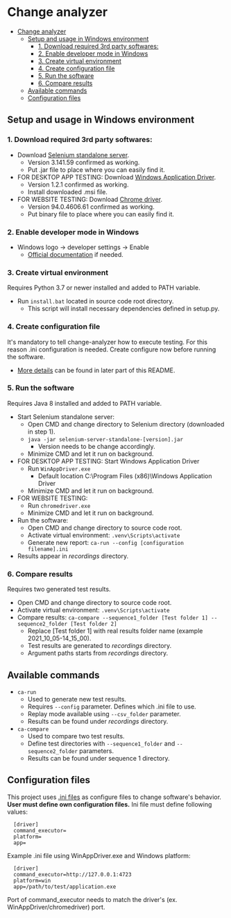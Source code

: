 # Change analyzer

- [Change analyzer](#change-analyzer)
  - [Setup and usage in Windows environment](#setup-and-usage-in-windows-environment)
    - [1. Download required 3rd party softwares:](#1-download-required-3rd-party-softwares)
    - [2. Enable developer mode in Windows](#2-enable-developer-mode-in-windows)
    - [3. Create virtual environment](#3-create-virtual-environment)
    - [4. Create configuration file](#4-create-configuration-file)
    - [5. Run the software](#5-run-the-software)
    - [6. Compare results](#6-compare-results)
  - [Available commands](#available-commands)
  - [Configuration files](#configuration-files)

## Setup and usage in Windows environment
### 1. Download required 3rd party softwares: 
* Download <a href="https://www.selenium.dev/downloads/">Selenium standalone server</a>.
  * Version 3.141.59 confirmed as working.
  * Put .jar file to place where you can easily find it.
* FOR DESKTOP APP TESTING: Download <a href="https://github.com/microsoft/WinAppDriver">Windows Application Driver</a>.
  * Version 1.2.1 confirmed as working.
  * Install downloaded .msi file.
* FOR WEBSITE TESTING: Download <a href="https://chromedriver.chromium.org/downloads">Chrome driver</a>.
  * Version 94.0.4606.61 confirmed as working.
  * Put binary file to place where you can easily find it.

### 2. Enable developer mode in Windows
* Windows logo -> developer settings -> Enable
  * <a href="https://docs.microsoft.com/en-us/windows/apps/get-started/enable-your-device-for-development#accessing-settings-for-developers">Official documentation</a> if needed.

### 3. Create virtual environment
Requires Python 3.7 or newer installed and added to PATH variable.

* Run ```install.bat``` located in source code root directory.
  * This script will install necessary dependencies defined in setup.py.

### 4. Create configuration file
It's mandatory to tell change-analyzer how to execute testing. For this reason .ini configuration is needed. Create configure now before running the software.
  * <a href="#configuration-files">More details</a> can be found in later part of this README.

### 5. Run the software
Requires Java 8 installed and added to PATH variable.

* Start Selenium standalone server:
  * Open CMD and change directory to Selenium directory (downloaded in step 1).
  * ```java -jar selenium-server-standalone-[version].jar```
    * Version needs to be change accordingly.
  * Minimize CMD and let it run on background.
* FOR DESKTOP APP TESTING: Start Windows Application Driver
  * Run ```WinAppDriver.exe```
    * Default location C:\Program Files (x86)\Windows Application Driver
  * Minimize CMD and let it run on background.
* FOR WEBSITE TESTING:
  * Run ```chromedriver.exe```
  * Minimize CMD and let it run on background.
* Run the software:
  * Open CMD and change directory to source code root.
  * Activate virtual environment: ```.venv\Scripts\activate```
  * Generate new report: ```ca-run --config [configuration filename].ini```
* Results appear in *recordings* directory.

### 6. Compare results
Requires two generated test results.

* Open CMD and change directory to source code root.
* Activate virtual environment: ```.venv\Scripts\activate```
* Compare results: ```ca-compare --sequence1_folder [Test folder 1] --sequence2_folder [Test folder 2]```
  * Replace [Test folder 1] with real results folder name (example 2021_10_05-14_15_00).
  * Test results are generated to *recordings* directory.
  * Argument paths starts from *recordings* directory.

## Available commands
* ```ca-run```
  * Used to generate new test results.
  * Requires ```--config``` parameter. Defines which .ini file to use.
  * Replay mode available using ```--csv_folder``` parameter.
  * Results can be found under *recordings* directory.
* ```ca-compare```
  * Used to compare two test results.
  * Define test directories with ```--sequence1_folder``` and ```--sequence2_folder``` parameters.
  * Results can be found under sequence 1 directory.

## Configuration files
This project uses <a href="https://docs.python.org/3/library/configparser.html">.ini files</a> as configure files to change software's behavior. **User must define own configuration files.** Ini file must define following values:
```
  [driver]
  command_executor=
  platform=
  app=
```
Example .ini file using WinAppDriver.exe and Windows platform:
```
  [driver]
  command_executor=http://127.0.0.1:4723
  platform=win
  app=/path/to/test/application.exe
```
Port of command_executor needs to match the driver's (ex. WinAppDriver/chromedriver) port.

[contributing]: CONTRIBUTING.md

